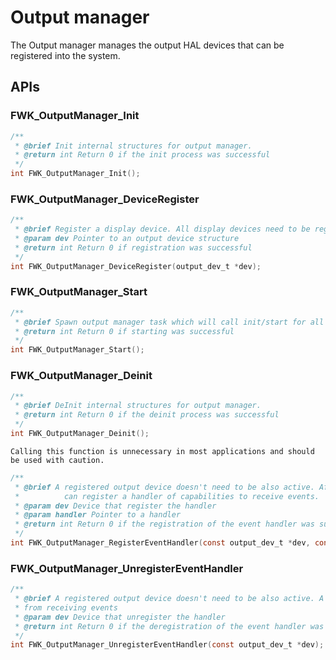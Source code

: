 # Output manager

The Output manager manages the output HAL devices that can be registered into the system.

## APIs

### FWK_OutputManager_Init

```c
/**
 * @brief Init internal structures for output manager.
 * @return int Return 0 if the init process was successful
 */
int FWK_OutputManager_Init();
```

### FWK_OutputManager_DeviceRegister

```c
/**
 * @brief Register a display device. All display devices need to be registered before FWK_OutputManager_Start is called.
 * @param dev Pointer to an output device structure
 * @return int Return 0 if registration was successful
 */
int FWK_OutputManager_DeviceRegister(output_dev_t *dev);
```

### FWK_OutputManager_Start

```c
/**
 * @brief Spawn output manager task which will call init/start for all registered output devices.
 * @return int Return 0 if starting was successful
 */
int FWK_OutputManager_Start();
```

### FWK_OutputManager_Deinit

```c
/**
 * @brief DeInit internal structures for output manager.
 * @return int Return 0 if the deinit process was successful
 */
int FWK_OutputManager_Deinit();
```

```{warning}
Calling this function is unnecessary in most applications and should be used with caution.
```

```c
/**
 * @brief A registered output device doesn't need to be also active. After the start procedure, the output device
 *          can register a handler of capabilities to receive events.
 * @param dev Device that register the handler
 * @param handler Pointer to a handler
 * @return int Return 0 if the registration of the event handler was successful
 */
int FWK_OutputManager_RegisterEventHandler(const output_dev_t *dev, const output_dev_event_handler_t *handler);
```

### FWK_OutputManager_UnregisterEventHandler

```c
/**
 * @brief A registered output device doesn't need to be also active. A device can call this function to unsubscribe
 * from receiving events
 * @param dev Device that unregister the handler
 * @return int Return 0 if the deregistration of the event handler was successful
 */
int FWK_OutputManager_UnregisterEventHandler(const output_dev_t *dev);
```
